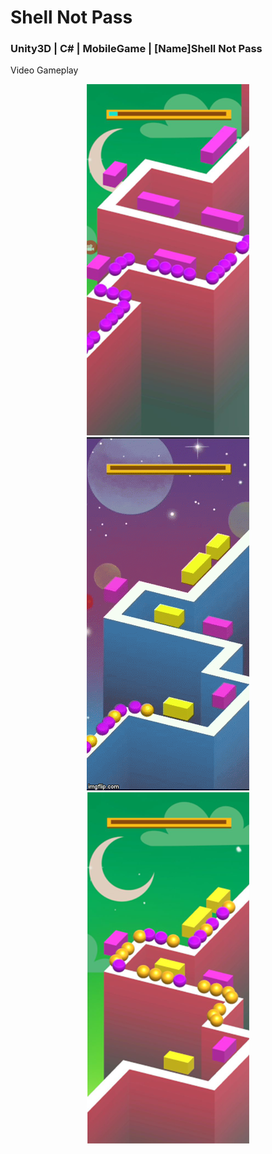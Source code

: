 # Shell Not Pass
### Unity3D | C# | MobileGame | [Name]Shell Not Pass
Video Gameplay

<p align="center">
<img src="img_gamejam_1.png"/>
<img src="demo_gamejam.gif"/>
<img src="img_gamejam_2.png"/>
</p>

